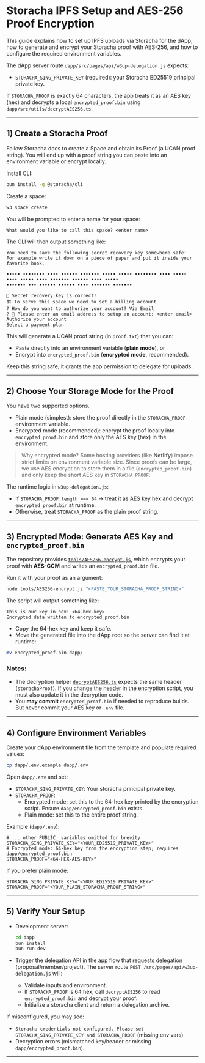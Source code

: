 # Storacha IPFS Setup and AES-256 Proof Encryption

This guide explains how to set up IPFS uploads via Storacha for the dApp, how to generate and encrypt your Storacha proof with AES-256, and how to configure the required environment variables.

The dApp server route `dapp/src/pages/api/w3up-delegation.js` expects:
- `STORACHA_SING_PRIVATE_KEY` (required): your Storacha ED25519 principal private key.

If `STORACHA_PROOF` is exactly 64 characters, the app treats it as an AES key (hex) and decrypts a local `encrypted_proof.bin` using `dapp/src/utils/decryptAES256.ts`.

---

## 1) Create a Storacha Proof

Follow Storacha docs to create a Space and obtain its Proof (a UCAN proof string). You will end up with a proof string you can paste into an environment variable or encrypt locally.

Install CLI:

```bash
bun install -g @storacha/cli
```

Create a space:

```bash
w3 space create
```
You will be prompted to enter a name for your space:

```
What would you like to call this space? <enter name>
```

The CLI will then output something like:

```
You need to save the following secret recovery key somewhere safe!
For example write it down on a piece of paper and put it inside your favorite book.

••••• •••••••• •••• •••••• ••••••• ••••• ••••• •••••••• •••• ••••• •••• ••••• •••• ••••••• •••••• •••• •••••
••••••• ••• •••••• •••••• •••• ••••••• •••••••

🔐 Secret recovery key is correct!
🏗️ To serve this space we need to set a billing account
? How do you want to authorize your account? Via Email
? 📧 Please enter an email address to setup an account: <enter email>
Authorize your account
Select a payment plan
```

This will generate a UCAN proof string (in `proof.txt`) that you can:

* Paste directly into an environment variable (**plain mode**), or
* Encrypt into `encrypted_proof.bin` (**encrypted mode**, recommended).

Keep this string safe; it grants the app permission to delegate for uploads.

---

## 2) Choose Your Storage Mode for the Proof

You have two supported options.

- Plain mode (simplest): store the proof directly in the `STORACHA_PROOF` environment variable.
- Encrypted mode (recommended): encrypt the proof locally into `encrypted_proof.bin` and store only the AES key (hex) in the environment.

> Why encrypted mode?
> Some hosting providers (like **Netlify**) impose strict limits on environment variable size.
> Since proofs can be large, we use AES encryption to store them in a file (`encrypted_proof.bin`) and only keep the short AES key in `STORACHA_PROOF`.

The runtime logic in `w3up-delegation.js`:
- If `STORACHA_PROOF.length === 64` → treat it as AES key hex and decrypt `encrypted_proof.bin` at runtime.
- Otherwise, treat `STORACHA_PROOF` as the plain proof string.

---
## 3) Encrypted Mode: Generate AES Key and `encrypted_proof.bin`

The repository provides [`tools/AES256-encrypt.js`](../tools/AES256-encrypt.js), which encrypts your proof with **AES-GCM** and writes an `encrypted_proof.bin` file.

Run it with your proof as an argument:

```bash
node tools/AES256-encrypt.js "<PASTE_YOUR_STORACHA_PROOF_STRING>"
```

The script will output something like:

```
This is our key in hex: <64-hex-key>
Encrypted data written to encrypted_proof.bin
```

* Copy the 64-hex key and keep it safe.
* Move the generated file into the dApp root so the server can find it at runtime:

```bash
mv encrypted_proof.bin dapp/
```

### Notes:

* The decryption helper [`decryptAES256.ts`](../dapp/src/utils/decryptAES256.ts) expects the same header (`storachaProof`).
  If you change the header in the encryption script, you must also update it in the decryption code.
* You **may commit** `encrypted_proof.bin` if needed to reproduce builds.
  But never commit your AES key or `.env` file.

---

## 4) Configure Environment Variables

Create your dApp environment file from the template and populate required values:

```bash
cp dapp/.env.example dapp/.env
```

Open `dapp/.env` and set:

- `STORACHA_SING_PRIVATE_KEY`: Your storacha principal private key.
- `STORACHA_PROOF`:
  - Encrypted mode: set this to the 64-hex key printed by the encryption script. Ensure `dapp/encrypted_proof.bin` exists.
  - Plain mode: set this to the entire proof string.

Example (`dapp/.env`):

```dotenv
# ... other PUBLIC_ variables omitted for brevity
STORACHA_SING_PRIVATE_KEY="<YOUR_ED25519_PRIVATE_KEY>"
# Encrypted mode: 64-hex key from the encryption step; requires dapp/encrypted_proof.bin
STORACHA_PROOF="<64-HEX-AES-KEY>"
```

If you prefer plain mode:

```dotenv
STORACHA_SING_PRIVATE_KEY="<YOUR_ED25519_PRIVATE_KEY>"
STORACHA_PROOF="<YOUR_PLAIN_STORACHA_PROOF_STRING>"
```

---

## 5) Verify Your Setup

- Development server:
  ```bash
  cd dapp
  bun install
  bun run dev
  ```

- Trigger the delegation API in the app flow that requests delegation (proposal/member/project). The server route `POST /src/pages/api/w3up-delegation.js` will:
  - Validate inputs and environment.
  - If `STORACHA_PROOF` is 64 hex, call `decryptAES256` to read `encrypted_proof.bin` and decrypt your proof.
  - Initialize a storacha client and return a delegation archive.

If misconfigured, you may see:
- `Storacha credentials not configured. Please set STORACHA_SING_PRIVATE_KEY and STORACHA_PROOF` (missing env vars)
- Decryption errors (mismatched key/header or missing `dapp/encrypted_proof.bin`).

---